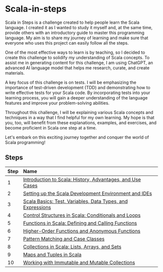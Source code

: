 # Scala-in-steps

Scala in Steps is a challenge created to help people learn the Scala language. I created it as I wanted to study it myself and, at the same time, provide others with an introductory guide to master this programming language. My aim is to share my journey of learning and make sure that everyone who uses this project can easily follow all the steps.

One of the most effective ways to learn is by teaching, so I decided to create this challenge to solidify my understanding of Scala concepts. To assist me in generating content for this challenge, I am using ChatGPT, an advanced AI language model that helps me research, curate, and create materials.

A key focus of this challenge is on tests. I will be emphasizing the importance of test-driven development (TDD) and demonstrating how to write effective tests for your Scala code. By incorporating tests into your learning process, you will gain a deeper understanding of the language features and improve your problem-solving abilities.

Throughout this challenge, I will be explaining various Scala concepts and techniques in a way that I find helpful for my own learning. My hope is that you, too, will benefit from these explanations, examples, and exercises, and become proficient in Scala one step at a time.

Let's embark on this exciting journey together and conquer the world of Scala programming!


## Steps

| Step | Name                                                                      |
|---|:--------------------------------------------------------------------------|
| 1 | [Introduction to Scala: History, Advantages, and Use Cases](./README.md)  |
| 2 | [Setting up the Scala Development Environment and IDEs](./README.md)      |
| 3 | [Scala Basics: Test, Variables, Data Types, and Expressions](./README.md) |
| 4 | [Control Structures in Scala: Conditionals and Loops](./README.md)        |
| 5 | [Functions in Scala: Defining and Calling Functions](./README.md)         |
| 6 | [Higher-Order Functions and Anonymous Functions](./README.md)             |
| 7 | [Pattern Matching and Case Classes](./README.md)                          |
| 8 | [Collections in Scala: Lists, Arrays, and Sets](./README.md)              |
| 9 | [Maps and Tuples in Scala](./README.md)                                   | 
| 10| [Working with Immutable and Mutable Collections](./README.md)             |